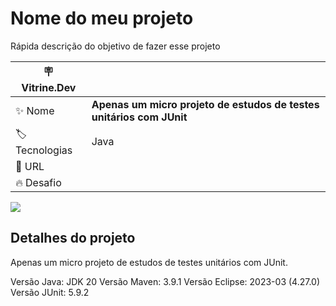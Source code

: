 # Nome do meu projeto

Rápida descrição do objetivo de fazer esse projeto

| :placard: Vitrine.Dev |     |
| -------------  | --- |
| :sparkles: Nome        | **Apenas um micro projeto de estudos de testes unitários com JUnit**
| :label: Tecnologias | Java
| :rocket: URL         | 
| :fire: Desafio     | 

<!-- Inserir imagem com a #vitrinedev ao final do link -->
![](https://junit.org/junit5/assets/img/junit5-logo.png#vitrinedev)

## Detalhes do projeto

Apenas um micro projeto de estudos de testes unitários com JUnit.

Versão Java: JDK 20
Versão Maven: 3.9.1
Versão Eclipse: 2023-03 (4.27.0)
Versão JUnit: 5.9.2